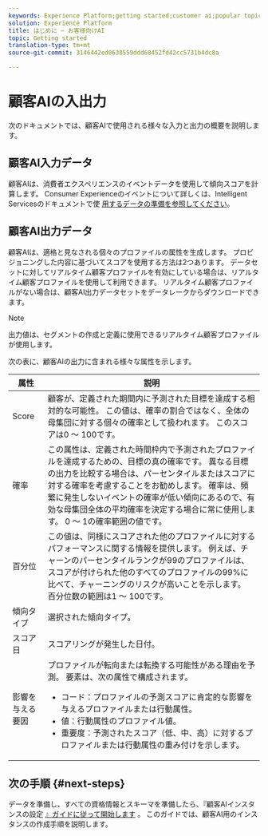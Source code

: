```yaml
---
keywords: Experience Platform;getting started;customer ai;popular topics
solution: Experience Platform
title: はじめに — お客様向けAI
topic: Getting started
translation-type: tm+mt
source-git-commit: 3146442ed0638559ddd68452fd42cc5731b4dc8a

---
```



# 顧客AIの入出力

次のドキュメントでは、顧客AIで使用される様々な入力と出力の概要を説明します。

## 顧客AI入力データ

顧客AIは、消費者エクスペリエンスのイベントデータを使用して傾向スコアを計算します。 Consumer Experienceのイベントについて詳しくは、Intelligent Servicesのドキュメントで使 [用するデータの準備を参照してください](../data-preparation.md)。

## 顧客AI出力データ

顧客AIは、適格と見なされる個々のプロファイルの属性を生成します。 プロビジョニングした内容に基づいてスコアを使用する方法は2つあります。 データセットに対してリアルタイム顧客プロファイルを有効にしている場合は、リアルタイム顧客プロファイルを使用して利用できます。 リアルタイム顧客プロファイルがない場合は、顧客AI出力データセットをデータレークからダウンロードできます。

>[!NOTE]
>出力値は、セグメントの作成と定義に使用できるリアルタイム顧客プロファイルが使用します。

次の表に、顧客AIの出力に含まれる様々な属性を示します。

| 属性 | 説明 |
| ----- | ----------- |
| Score | 顧客が、定義された期間内に予測された目標を達成する相対的な可能性。 この値は、確率の割合ではなく、全体の母集団に対する個々の確率として扱われます。 このスコアは0 ～ 100です。 |
| 確率 | この属性は、定義された時間枠内で予測されたプロファイルを達成するための、目標の真の確率です。 異なる目標の出力を比較する場合は、パーセンタイルまたはスコアに対する確率を考慮することをお勧めします。 確率は、頻繁に発生しないイベントの確率が低い傾向にあるので、有効な母集団全体の平均確率を決定する場合に常に使用します。 0 ～ 1の確率範囲の値です。 |
| 百分位 | この値は、同様にスコアされた他のプロファイルに対するパフォーマンスに関する情報を提供します。 例えば、チャーンのパーセンタイルランクが99のプロファイルは、スコアが付けられた他のすべてのプロファイルの99%に比べて、チャーニングのリスクが高いことを示します。 百分位数の範囲は1 ～ 100です。 |
| 傾向タイプ | 選択された傾向タイプ。 |
| スコア日 | スコアリングが発生した日付。 |
| 影響を与える要因 | プロファイルが転向または転換する可能性がある理由を予測。 要素は、次の属性で構成されます。<ul><li>コード：プロファイルの予測スコアに肯定的な影響を与えるプロファイルまたは行動属性。 </li><li>値：行動属性のプロファイル値。</li><li>重要度：予測されたスコア（低、中、高）に対するプロファイルまたは行動属性の重み付けを示します。</li></ul> |

## 次の手順 {#next-steps}

データを準備し、すべての資格情報とスキーマを準備したら、『顧客AIインスタンスの設定 [』ガイドに従って開始します](./user-guide/configure.md) 。 このガイドでは、顧客AI用のインスタンスの作成手順を説明します。